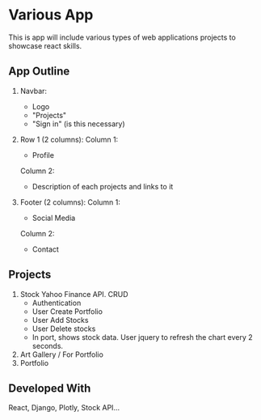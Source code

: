 # Various App

This is app will include various types of web applications projects to showcase react skills. 

## App Outline 

1. Navbar: 
	- Logo
	- "Projects"
	- "Sign in" (is this necessary)
2. Row 1 (2 columns):
	Column 1: 
	- Profile

	Column 2: 
	- Description of each projects and links to it

3. Footer (2 columns):
	Column 1: 
	- Social Media

	Column 2: 
	- Contact


## Projects 

1. Stock Yahoo Finance API. CRUD
	- Authentication
	- User  Create Portfolio 
	- User Add Stocks 
	- User Delete stocks 
	- In port, shows stock data. User jquery to refresh the chart every 2 seconds. 
2. Art Gallery / For Portfolio
3. Portfolio


## Developed With 

React, Django, Plotly, Stock API... 

